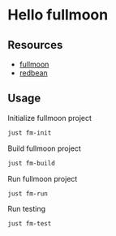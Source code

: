# Hello fullmoon

## Resources

- [fullmoon](https://github.com/pkulchenko/fullmoon)
- [redbean](https://redbean.dev/)

## Usage

Initialize fullmoon project

```sh
just fm-init
```

Build fullmoon project

```sh
just fm-build
```

Run fullmoon project

```sh
just fm-run
```

Run testing

```sh
just fm-test
```
